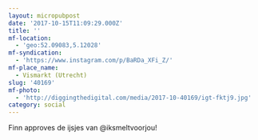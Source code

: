 ```yaml
---
layout: micropubpost
date: '2017-10-15T11:09:29.000Z'
title: ''
mf-location:
  - 'geo:52.09083,5.12028'
mf-syndication:
  - 'https://www.instagram.com/p/BaRDa_XFi_Z/'
mf-place_name:
  - Vismarkt (Utrecht)
slug: '40169'
mf-photo:
  - 'http://diggingthedigital.com/media/2017-10-40169/igt-fktj9.jpg'
category: social
---
```

Finn approves de ijsjes van @iksmeltvoorjou!
